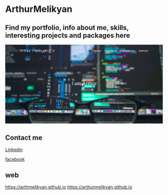 # ArthurMelikyan  
## Find my portfolio, info about me, skills, interesting projects and packages here

![](https://raw.githubusercontent.com/arthmelikyan/arthmelikyan.github.io/master/img/fbcover.jpg)

## Contact me

[Linkedin](https://www.linkedin.com/in/arthmelikyan)

[facebook](https://www.facebook.com/arthmelikyan/)

## web
https://arthmelikyan.github.io
https://arthurmelikyan.github.io
